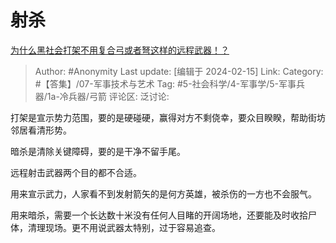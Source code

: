 # 射杀
[为什么黑社会打架不用复合弓或者弩这样的远程武器！？](https://www.zhihu.com/question/290946458/answer/3396851030)

> Author: #Anonymity
> Last update: [编辑于 2024-02-15]
> Link:
> Category: #【答集】/07-军事技术与艺术
> Tag: #5-社会科学/4-军事学/5-军事兵器/1a-冷兵器/弓箭
> 评论区:
> 泛讨论:

打架是宣示势力范围，要的是硬碰硬，赢得对方不剩侥幸，要众目睽睽，帮助街坊邻居看清形势。

暗杀是清除关键障碍，要的是干净不留手尾。

远程射击武器两个目的都不合适。

用来宣示武力，人家看不到发射箭矢的是何方英雄，被杀伤的一方也不会服气。

用来暗杀，需要一个长达数十米没有任何人目睹的开阔场地，还要能及时收拾尸体，清理现场。更不用说武器太特别，过于容易追查。
